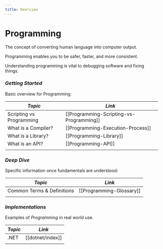 ```yaml
---
title: Overview
---
```


<!---- Image: Logo, Width 75 --------->

# Programming
The concept of converting human language into computer output.

Programming enables you to be safer, faster, and more consistent.

<!---- Image: Screenshot, Width 520 -->

Understanding programming is vital to debugging software and fixing things.

<!---- Image: Diagram, Width 720 ----->

<!----------------------------------------------------------------------------->

<!-- ## ***Nice to Know***
Information that will greatly help in understanding all things Programming:

| *Topic*                         | *Link*                                      |
| ------------------------------- | -------------------------------------       |
| Computer Basics                 | [[Computer-Basics]]                         |
| Windows Basics                  | [[Windows]]                                 |
|                                 |                                             | -->

<!----------------------------------------------------------------------------->

### ***Getting Started***
Basic overview for Programming:

| *Topic*                         | *Link*                                     |
| ------------------------------- | ------------------------------------------ |
| Scripting vs Programming        | [[Programming-Scripting-vs-Programming]] |
| What is a Compiler?             | [[Programming-Execution-Process]]       |
| What is a Library?              | [[Programming-Library]]       |
| What is an API?                 | [[Programming-API]]       |
|                                 |                                            |

### ***Deep Dive***
Specific information once fundamentals are understood:

| *Topic*                         | *Link*                                     |
| ------------------------------- | ------------------------------------------ |
| Common Terms & Definitions      | [[Programming-Glossary]]                   |
|                                 |                                            |

<!----------------------------------------------------------------------------->

### ***Implementations***
Examples of *Programming* in real world use.

| *Topic*                         | *Link*                                     |
| ------------------------------- | ------------------------------------------ |
| .NET                            | [[dotnet/index]]                                   |
|                                 |                                            |

<!----------------------------------------------------------------------------->

<!-- ## ***Common Questions***
Questions you may have:

| *Question*                           | *Answer*                              |
| ------------------------------------ | ------------------------------------- |
|                                      | [Answer](#inline-answer-1)            |
|                                      |                                       | -->

<!-- ## **Inline Answer 1** -->

<!----------------------------------------------------------------------------->

<!-- ## ***Related***
Topics related to Programming:

| *Topic & Link*                       | *Why*                                 |
| ------------------------------------ | ------------------------------------- |
| [[Business-Analysis]]                | Business Analysis                     |
| [[SDLC]]                             | Software Development Life Cycle       |
|                                      |                                       | -->

<!----------------------------------------------------------------------------->
